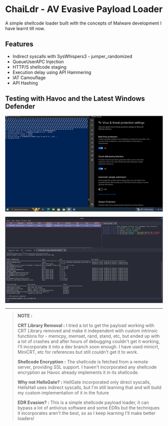 # ChaiLdr - AV Evasive Payload Loader

A simple shellcode loader built with the concepts of Malware development I have learnt till now.

## Features 

- Indirect syscalls with SysWhispers3 - jumper_randomized
- QueueUserAPC Injection
- HTTP/S shellcode staging
- Execution delay using API Hammering
- IAT Camouflage
- API Hashing

## Testing with Havoc and the Latest Windows Defender

![windows-defender](./images/win10.png)

![havoc-shell](./images/shell.png)

---

> **NOTE :**
> 
> **CRT Library Removal :** I tried a lot to get the payload working with CRT Library removed and make it independent with custom intrinsic functions for - memcpy, memset, rand, stand, etc, but ended up with a lot of crashes and after hours of debugging couldn't get it working, I'll incorporate it into a dev branch soon enough. I have used minicrt, MiniCRT, etc for references but still couldn't get it to work.  
>
> **Shellcode Encryption :** The shellcode is fetched from a remote server, providing SSL support. I haven't incorporated any shellcode encryption as Havoc already implements it in its shellcode.
>
> **Why not HellsGate? :** HellGate incorporated only direct syscalls, HellsHall uses indirect syscalls, but I'm still learning that and will build my custom implementation of it in the future
>
> **EDR Evasion? :** This is a simple shellcode payload loader, it can bypass a lot of antivirus software and some EDRs but the techniques it incorporates aren't the best, so as I keep learning I'll make better loaders! 

